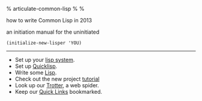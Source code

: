 % articulate-common-lisp
%
%

how to write Common Lisp in 2013

an initiation manual for the uninitiated

```
(initialize-new-lisper 'YOU)

```


---

* Set up your [lisp system](./env:lisp-system.html).
* Set up [Quicklisp](./env:quicklisp.html).
* Write some [Lisp](./initial:abcs.html).
* Check out the new project [tutorial](./initial:new-project.html)
* Look up our [Trotter](./examples:trotter-walkthrough.html), a web spider.
* Keep our [Quick Links](./quicklinks.html) bookmarked.

